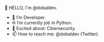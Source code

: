 👋 HELLO, I'm @dobaldev.

- 👀 I’m Developer.
- 🌐 I’m currently job in Python.
- 🎯 Excited about: Cibersecurity.
- 📫 How to reach me: @dobaldev (Twitter).

<!---
adrieldobal/adrieldobal is a ✨ special ✨ repository because its `README.md` (this file) appears on your GitHub profile.
You can click the Preview link to take a look at your changes.
--->

